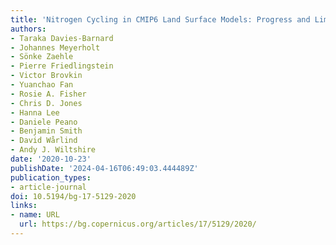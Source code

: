 ```yaml
---
title: 'Nitrogen Cycling in CMIP6 Land Surface Models: Progress and Limitations'
authors:
- Taraka Davies-Barnard
- Johannes Meyerholt
- Sönke Zaehle
- Pierre Friedlingstein
- Victor Brovkin
- Yuanchao Fan
- Rosie A. Fisher
- Chris D. Jones
- Hanna Lee
- Daniele Peano
- Benjamin Smith
- David Wårlind
- Andy J. Wiltshire
date: '2020-10-23'
publishDate: '2024-04-16T06:49:03.444489Z'
publication_types:
- article-journal
doi: 10.5194/bg-17-5129-2020
links:
- name: URL
  url: https://bg.copernicus.org/articles/17/5129/2020/
---
```


